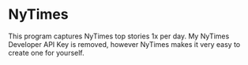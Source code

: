 # NyTimes

This program captures NyTimes top stories 1x per day. 
My NyTimes Developer API Key is removed, however NyTimes makes it very easy to create one for yourself.
